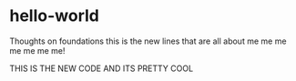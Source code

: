 # hello-world
Thoughts on foundations
this is the new lines that are all about me me me me me me me!

THIS IS THE NEW CODE AND ITS PRETTY COOL
